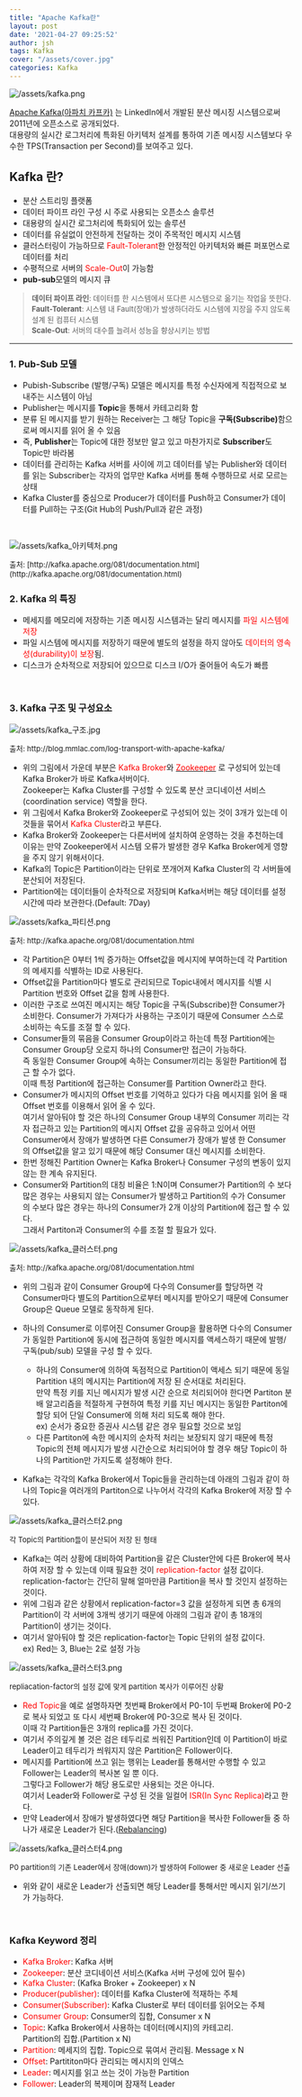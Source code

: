 ```yaml
---
title: "Apache Kafka란"
layout: post
date: '2021-04-27 09:25:52'
author: jsh
tags: Kafka
cover: "/assets/cover.jpg"
categories: Kafka
---
```


![/assets/kafka.png](/assets/kafka.png)

[Apache Kafka(아파치 카프카)](http://kafka.apache.org/)
는 LinkedIn에서 개발된 분산 메시징 시스템으로써 2011년에 오픈소스로 공개되었다.   
대용량의 실시간 로그처리에 특화된 아키텍처 설계를 통하여 기존 메시징 시스템보다 우수한 TPS(Transaction per Second)를 보여주고 있다.

Kafka 란?
---------
+ 분산 스트리밍 플랫폼
+ 데이터 파이프 라인 구성 시 주로 사용되는 오픈소스 솔루션
+ 대용량의 실시간 로그처리에 특화되어 있는 솔루션
+ 데이터를 유실없이 안전하게 전달하는 것이 주목적인 메시지 시스템
+ 클러스터링이 가능하므로 <font color="red">Fault-Tolerant</font>한 안정적인 아키텍처와 빠른 퍼포먼스로 데이터를 처리
+ 수평적으로 서버의 <font color="red">Scale-Out</font>이 가능함
+ <b>pub-sub</b>모델의 메시지 큐

> <font size="2"><b>데이터 파이프 라인</b>: 데이터를 한 시스템에서 또다른 시스템으로 옮기는 작업을 뜻한다.   
> <b>Fault-Tolerant</b>: 시스템 내 Fault(장애)가 발생하더라도 시스템에 지장을 주지 않도록 설계 된 컴퓨터 시스템   
> <b>Scale-Out</b>: 서버의 대수를 늘려서 성능을 향상시키는 방법</font>

***
 
### 1. Pub-Sub 모델
+ Pubish-Subscribe (발행/구독) 모델은 메시지를 특정 수신자에게 직접적으로 보내주는 시스템이 아님
+ Publisher는 메시지를 <b>Topic</b>을 통해서 카테고리화 함
+ 분류 된 메시지를 받기 원하는 Receiver는 그 해당 Topic을 <b>구독(Subscribe)</b>함으로써 메시지를 읽어 올 수 있음
+ 즉, <b>Publisher</b>는 Topic에 대한 정보만 알고 있고 마찬가지로 <b>Subscriber</b>도 Topic만 바라봄
+ 데이터를 관리하는 Kafka 서버를 사이에 끼고 데이터를 넣는 Publisher와 데이터를 읽는 Subscriber는 각자의 업무만 Kafka 서버를 통해 수행하므로 서로 모르는 상태
+ Kafka Cluster를 중심으로 Producer가 데이터를 Push하고 Consumer가 데이터를 Pull하는 구조(Git Hub의 Push/Pull과 같은 과정)

<br>
  
![/assets/kafka_아키텍처.png](/assets/kafka_아키텍처.png)

<font size="2">
출처: [http://kafka.apache.org/081/documentation.html](http://kafka.apache.org/081/documentation.html)
</font>

<br>

### 2. Kafka 의 특징

+ 메세지를 메모리에 저장하는 기존 메시징 시스템과는 달리 메시지를 <font color="red">파일 시스템에 저장</font>
+ 파일 시스템에 메시지를 저장하기 때문에 별도의 설정을 하지 않아도 <font color="red">데이터의 영속성(durability)이 보장</font>됨.
+ 디스크가 순차적으로 저장되어 있으므로 디스크 I/O가 줄어들어 속도가 빠름

<br>

### 3. Kafka 구조 및 구성요소

![/assets/kafka_구조.jpg](/assets/kafka_구조.jpg)

<font size="2">
출처: http://blog.mmlac.com/log-transport-with-apache-kafka/
</font>

+ 위의 그림에서 가운데 부분은 <font color="red">Kafka Broker</font>와
  [<font color="red">Zookeeper</font>](https://suhojang.github.io/kafka/2021/05/06/zookeeper.html)
  로 구성되어 있는데 Kafka Broker가 바로 Kafka서버이다.   
Zookeeper는 Kafka Cluster를 구성할 수 있도록 분산 코디네이션 서비스(coordination service) 역할을 한다.
+ 위 그림에서 Kafka Broker와 Zookeeper로 구성되어 있는 것이 3개가 있는데 이것들을 묶어서 <font color="red">Kafka Cluster</font>라고 부른다.
+ Kafka Broker와 Zookeeper는 다른서버에 설치하여 운영하는 것을 추천하는데 이유는 만약 Zookeeper에서 시스템 오류가 발생한 경우 Kafka Broker에게 영향을 주지 않기 위해서이다.
+ Kafka의 Topic은 Partition이라는 단위로 쪼개어져 Kafka Cluster의 각 서버들에 분산되어 저장된다.
+ Partition에는 데이터들이 순차적으로 저장되며 Kafka서버는 해당 데이터를 설정 시간에 따라 보관한다.(Default: 7Day)

![/assets/kafka_파티션.png](/assets/kafka_파티션.png)

<font size="2">
출처: http://kafka.apache.org/081/documentation.html
</font>

+ 각 Partition은 0부터 1씩 증가하는 Offset값을 메시지에 부여하는데 각 Partition의 메세지를 식별하는 ID로 사용된다.
+ Offset값을 Partition마다 별도로 관리되므로 Topic내에서 메시지를 식별 시 Partition 번호와 Offset 값을 함께 사용한다.
+ 이러한 구조로 쓰여진 메시지는 해당 Topic을 구독(Subscribe)한 Consumer가 소비한다. Consumer가 가져다가 사용하는 구조이기 때문에 Consumer 스스로 소비하는 속도를 조절 할 수 있다.
+ Consumer들의 묶음을 Consumer Group이라고 하는데 특정 Partition에는 Consumer Group당 오로지 하나의 Consumer만 접근이 가능하다.   
즉 동일한 Consumer Group에 속하는 Consumer끼리는 동일한 Partition에 접근 할 수가 없다.   
  이때 특정 Partition에 접근하는 Consumer를 Partition Owner라고 한다.
+ Consumer가 메시지의 Offset 번호를 기억하고 있다가 다음 메시지를 읽어 올 때 Offset 번호를 이용해서 읽어 올 수 있다.   
  여기서 알아둬야 할 것은 하나의 Consumer Group 내부의 Consumer 끼리는 각자 접근하고 있는 Partition의 메시지 Offset 값을 공유하고 있어서
  어떤 Consumer에서 장애가 발생하면 다른 Consumer가 장애가 발생 한 Consumer의 Offset값을 알고 있기 때문에 해당 Consumer 대신 메시지를 소비한다.
+ 한번 정해진 Partition Owner는 Kafka Broker나 Consumer 구성의 변동이 있지 않는 한 계속 유지된다.
+ Consumer와 Partition의 대칭 비율은 1:N이며 Consumer가 Partition의 수 보다 많은 경우는 사용되지 않는 Consumer가 발생하고
Partition의 수가 Consumer의 수보다 많은 경우는 하나의 Consumer가 2개 이상의 Partition에 접근 할 수 있다.   
  그래서 Partiton과 Consumer의 수를 조절 할 필요가 있다.
  
![/assets/kafka_클러스터.png](/assets/kafka_클러스터.png)

<font size="2">
출처: http://kafka.apache.org/081/documentation.html
</font>

+ 위의 그림과 같이 Consumer Group에 다수의 Consumer를 할당하면 각 Consumer마다 별도의 Partition으로부터
메시지를 받아오기 때문에 Consumer Group은 Queue 모델로 동작하게 된다.
+ 하나의 Consumer로 이루어진 Consumer Group을 활용하면 다수의 Consumer가 동일한 Partition에 동시에 접근하여 
  동일한 메시지를 액세스하기 때문에 발행/구독(pub/sub) 모델을 구성 할 수 있다.
  + 하나의 Consumer에 의하여 독점적으로 Partition이 액세스 되기 때문에 동일 Partition 내의 메시지는 Partition에 저장 된 순서대로 처리된다.   
  만약 특정 키를 지닌 메시지가 발생 시간 순으로 처리되어야 한다면 Partiton 분배 알고리즘을 적절하게 구현하여 특정 키를 지닌 메시지는 
    동일한 Partiton에 할당 되어 단일 Consumer에 의해 처리 되도록 해야 한다.   
    ex) 순서가 중요한 증권사 시스템 같은 경우 필요할 것으로 보임
  + 다른 Partiton에 속한 메시지의 순차적 처리는 보장되지 않기 때문에 특정 Topic의 전체 메시지가 발생 시간순으로 처리되어야 할 경우 해당 Topic이 하나의 Partition만 가지도록 설정해야 한다.
  
+ Kafka는 각각의 Kafka Broker에서 Topic들을 관리하는데 아래의 그림과 같이 하나의 Topic을 여러개의 Partiton으로
나누어서 각각의 Kafka Broker에 저장 할 수 있다.
  
![/assets/kafka_클러스터2.png](/assets/kafka_클러스터2.png)

<font size="2">
각 Topic의 Partition들이 분산되어 저장 된 형태 
</font>

+ Kafka는 여러 상황에 대비하여 Partition을 같은 Cluster안에 다른 Broker에 복사하여 저장 할 수 있는데
이때 필요한 것이 <font color="red">replication-factor</font> 설정 값이다.   
  replication-factor는 간단히 말해 얼마만큼 Partition을 복사 할 것인지 설정하는 것이다.
+ 위에 그림과 같은 상황에서 replication-factor=3 값을 설정하게 되면 총 6개의 Partition이 각 서버에 3개씩
생기기 때문에 아래의 그림과 같이 총 18개의 Partition이 생기는 것이다.
+ 여기서 알아둬야 할 것은 replication-factor는 Topic 단위의 설정 값이다.   
ex) Red는 3, Blue는 2로 설정 가능
  
![/assets/kafka_클러스터3.png](/assets/kafka_클러스터3.png)

<font size="2">
repliacation-factor의 설정 값에 맞게 partition 복사가 이루어진 상황 
</font>

+ <font color="red">Red Topic</font>을 예로 설명하자면 첫번째 Broker에서 P0-1이 두번째 Broker에 P0-2로 복사 되었고
또 다시 세번째 Broker에 P0-3으로 복사 된 것이다.   
  이때 각 Partition들은 3개의 replica를 가진 것이다.
+ 여기서 주의깊게 볼 것은 검은 테두리로 씌워진 Partition인데 이 Partition이 바로 Leader이고 테두리가 씌워지지 않은 Partition은 Follower이다.
+ 메시지를 Partition에 쓰고 읽는 행위는 Leader를 통해서만 수행할 수 있고 Follower는 Leader의 복사본 일 뿐 이다.   
그렇다고 Follower가 해당 용도로만 사용되는 것은 아니다.   
  여기서 Leader와 Follower로 구성 된 것을 일컬어 <font color="red">ISR(In Sync Replica)</font>라고 한다.
+ 만약 Leader에서 장애가 발생하였다면 해당 Partition을 복사한 Follower들 중 하나가 새로운 Leader가 된다.([Rebalancing](https://suhojang.github.io/kafka/2021/05/06/kafka-Rebalance.html))

![/assets/kafka_클러스터4.png](/assets/kafka_클러스터4.png)

<font size="2">
P0 partition의 기존 Leader에서 장애(down)가 발생하여 Follower 중 새로운 Leader 선출
</font>

+ 위와 같이 새로운 Leader가 선출되면 해당 Leader를 통해서만 메시지 읽기/쓰기가 가능하다.

<br>

### Kafka Keyword 정리
+ <font color="red">Kafka Broker</font>: Kafka 서버
+ <font color="red">Zookeeper</font>: 분산 코디네이션 서비스(Kafka 서버 구성에 있어 필수)
+ <font color="red">Kafka Cluster</font>: (Kafka Broker + Zookeeper) x N
+ <font color="red">Producer(publisher)</font>: 데이터를 Kafka Cluster에 적재하는 주체
+ <font color="red">Consumer(Subscriber)</font>: Kafka Cluster로 부터 데이터를 읽어오는 주체
+ <font color="red">Consumer Group</font>: Consumer의 집합, Consumer x N
+ <font color="red">Topic</font>: Kafka Broker에서 사용하는 데이터(메시지)의 카테고리.    
  Partition의 집합.(Partition x N)
+ <font color="red">Partition</font>: 메세지의 집합. Topic으로 묶여서 관리됨. Message x N
+ <font color="red">Offset</font>: Partititon마다 관리되는 메시지의 인덱스
+ <font color="red">Leader</font>: 메시지를 읽고 쓰는 것이 가능한 Partition
+ <font color="red">Follower</font>: Leader의 복제이며 잠재적 Leader
